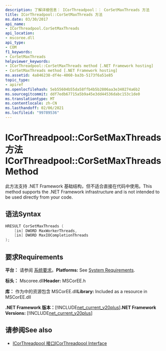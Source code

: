 ```yaml
---
description: 了解详细信息： ICorThreadpool：： CorSetMaxThreads 方法
title: ICorThreadpool::CorSetMaxThreads 方法
ms.date: 03/30/2017
api_name:
- ICorThreadpool.CorSetMaxThreads
api_location:
- mscoree.dll
api_type:
- COM
f1_keywords:
- CorSetMaxThreads
helpviewer_keywords:
- ICorThreadpool::CorSetMaxThreads method [.NET Framework hosting]
- CorSetMaxThreads method [.NET Framework hosting]
ms.assetid: 4a846238-df4e-4060-ba3b-5173f6a51e85
topic_type:
- apiref
ms.openlocfilehash: 5eb55604b55da58ffb4b5b2806aa3e340274a6b2
ms.sourcegitcommit: ddf7edb67715a5b9a45e3dd44536dabc153c1de0
ms.translationtype: MT
ms.contentlocale: zh-CN
ms.lasthandoff: 02/06/2021
ms.locfileid: "99789536"
---
```

# <a name="icorthreadpoolcorsetmaxthreads-method"></a><span data-ttu-id="20c1c-103">ICorThreadpool::CorSetMaxThreads 方法</span><span class="sxs-lookup"><span data-stu-id="20c1c-103">ICorThreadpool::CorSetMaxThreads Method</span></span>

<span data-ttu-id="20c1c-104">此方法支持 .NET Framework 基础结构，但不适合直接在代码中使用。</span><span class="sxs-lookup"><span data-stu-id="20c1c-104">This method supports the .NET Framework infrastructure and is not intended to be used directly from your code.</span></span>  
  
## <a name="syntax"></a><span data-ttu-id="20c1c-105">语法</span><span class="sxs-lookup"><span data-stu-id="20c1c-105">Syntax</span></span>  
  
```cpp  
HRESULT CorSetMaxThreads (  
    [in] DWORD MaxWorkerThreads,  
    [in] DWORD MaxIOCompletionThreads  
);  
```  
  
## <a name="requirements"></a><span data-ttu-id="20c1c-106">要求</span><span class="sxs-lookup"><span data-stu-id="20c1c-106">Requirements</span></span>  

 <span data-ttu-id="20c1c-107">**平台：** 请参阅 [系统要求](../../get-started/system-requirements.md)。</span><span class="sxs-lookup"><span data-stu-id="20c1c-107">**Platforms:** See [System Requirements](../../get-started/system-requirements.md).</span></span>  
  
 <span data-ttu-id="20c1c-108">**标头：** Mscoree.dll</span><span class="sxs-lookup"><span data-stu-id="20c1c-108">**Header:** MSCorEE.h</span></span>  
  
 <span data-ttu-id="20c1c-109">**库：** 作为中的资源包含 MSCorEE.dll</span><span class="sxs-lookup"><span data-stu-id="20c1c-109">**Library:** Included as a resource in MSCorEE.dll</span></span>  
  
 <span data-ttu-id="20c1c-110">**.NET Framework 版本：**[!INCLUDE[net_current_v20plus](../../../../includes/net-current-v20plus-md.md)]</span><span class="sxs-lookup"><span data-stu-id="20c1c-110">**.NET Framework Versions:** [!INCLUDE[net_current_v20plus](../../../../includes/net-current-v20plus-md.md)]</span></span>  
  
## <a name="see-also"></a><span data-ttu-id="20c1c-111">请参阅</span><span class="sxs-lookup"><span data-stu-id="20c1c-111">See also</span></span>

- [<span data-ttu-id="20c1c-112">ICorThreadpool 接口</span><span class="sxs-lookup"><span data-stu-id="20c1c-112">ICorThreadpool Interface</span></span>](icorthreadpool-interface.md)
